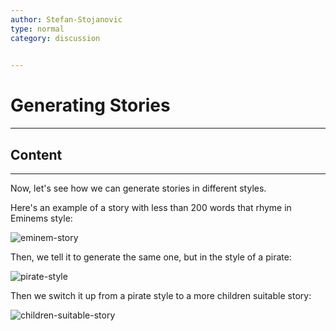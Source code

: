 ```yaml
---
author: Stefan-Stojanovic
type: normal
category: discussion
 

---
```


# Generating Stories

---

## Content

---

Now, let's see how we can generate stories in different styles.

Here's an example of a story with less than 200 words that rhyme in Eminems style:

![eminem-story](https://img.enkipro.com/5984aaf27df3ababaff440319b1c122d.png)

Then, we tell it to generate the same one, but in the style of a pirate:

![pirate-style](https://img.enkipro.com/5fefe4ae30e3cede0e206ea13a5262b9.png)

Then we switch it up from a pirate style to a more children suitable story:

![children-suitable-story](https://img.enkipro.com/43f8a8903e35e8d907f5f59351b1ae85.png)